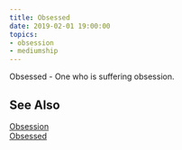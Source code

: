 ```yaml
---
title: Obsessed
date: 2019-02-01 19:00:00
topics:
- obsession
- mediumship
---
```


Obsessed - One who is suffering obsession. 

## See Also
[Obsession](../obsession)  
[Obsessed](../obsessed)  
